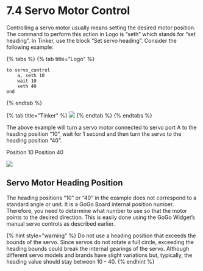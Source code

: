 # 7.4 Servo Motor Control

Controlling a servo motor usually means setting the desired motor position. The command to perform this action in Logo is “seth” which stands for “set heading”. In Tinker, use the block “Set servo heading”. Consider the following example:

{% tabs %}
{% tab title="Logo" %}
```text
to servo_control
    a, seth 10
    wait 10
    seth 40
end
```
{% endtab %}

{% tab title="Tinker" %}
![](https://lh4.googleusercontent.com/PkmsY5-cdQdVwbAopSlrqHpR7Jv5qdOaXAQBVsUFYRu2SJNSxbpRt7mhYs3Hy20a6yt_RV5rIIBncz3jdMnbty0fHZ75TYTb4vwGAmCdNQRIMrX3-MDVclbIgTv-_xJMFzDH39Qe)
{% endtab %}
{% endtabs %}

The above example will turn a servo motor connected to servo port A to the heading position “10”, wait for 1 second and then turn the servo to the heading position “40”.

Position 10 Position 40

![](https://lh5.googleusercontent.com/xtZp4ZZl4JNFAgu8kyWSmIFpz0SxSFi2ntoOE3QUd8pL_MhZELgxHFgT0YgFS0w38-FUdsYMNWRx0kAqkeN9XruZ7gXuftvatO05IDgA-FmVsGJd-sIU-IKQD3q_PyMbPxiQhq9k)

## Servo Motor Heading Position <a id="servo-motor-heading-position"></a>

The heading positions “10” or “40” in the example does not correspond to a standard angle or unit. It is a GoGo Board internal position number. Therefore, you need to determine what number to use so that the motor points to the desired direction. This is easily done using the GoGo Widget’s manual servo controls as described earlier.

{% hint style="warning" %}
Do not use a heading position that exceeds the bounds of the servo. Since servos do not rotate a full circle, exceeding the heading bounds could break the internal gearings of the servo. Although different servo models and brands have slight variations but, typically, the heading value should stay between 10 - 40.
{% endhint %}

